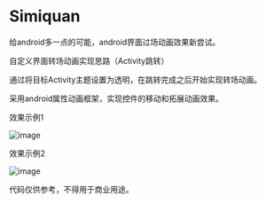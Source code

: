Simiquan
========

给android多一点的可能，android界面过场动画效果新尝试。


自定义界面转场动画实现思路（Activity跳转）

通过将目标Activity主题设置为透明，在跳转完成之后开始实现转场动画。

采用android属性动画框架，实现控件的移动和拓展动画效果。

效果示例1

![image](https://github.com/RoyWallace/Simiquan/blob/master/screenshots/demo1.gif)

效果示例2

![image](https://github.com/RoyWallace/Simiquan/blob/master/screenshots/demo2.gif)


代码仅供参考，不得用于商业用途。
